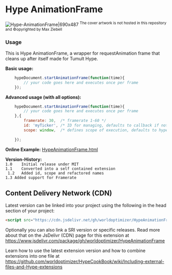 # Hype AnimationFrame

![Hype-AnimationFrame|690x487](https://playground.maxziebell.de/Hype/AnimationFrame/HypeAnimationFrame_1.jpg#)
<sup>The cover artwork is not hosted in this repository and &copy;opyrighted by Max Ziebell</sup>



### Usage

This is Hype AnimationFrame, a wrapper for requestAnimation frame that cleans up after itself made for Tumult Hype.

**Basic usage:**

``` javascript
	hypeDocument.startAnimationFrame(function(time){
		// your code goes here and executes once per frame
	});
```

**Advanced usage (with all options):**

``` javascript
	hypeDocument.startAnimationFrame(function(time){
		// your code goes here and executes once per frame
	},{
		framerate: 30,	/* framerate 1-60 */
		id: 'myTicker',	/* ID for managing, defaults to callback if not anonymous */
		scope: window,	/* defines scope of execution, defaults to hypeDocument */
		
	});
```



**Online Example:**
[HypeAnimationFrame.html](https://playground.maxziebell.de/Hype/AnimationFrame/HypeAnimationFrame.html)

**Version-History:**  
`1.0	Initial release under MIT`  
`1.1	Converted into a self contained extension`  
` 1.2	Added id, scope and refactored names`  
`1.3 Added support for Framerate`  

Content Delivery Network (CDN)
--
Latest version can be linked into your project using the following in the head section of your project:
```html
<script src="https://cdn.jsdelivr.net/gh/worldoptimizer/HypeAnimationFrame/HypeAnimationFrame.min.js"></script>
```

Optionally you can also link a SRI version or specific releases. 
Read more about that on the JsDelivr (CDN) page for this extension at https://www.jsdelivr.com/package/gh/worldoptimizer/HypeAnimationFrame

Learn how to use the latest extension version and how to combine extensions into one file at
https://github.com/worldoptimizer/HypeCookBook/wiki/Including-external-files-and-Hype-extensions
